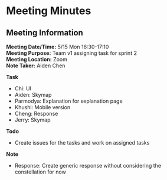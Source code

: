 # Meeting Minutes

## Meeting Information

**Meeting Date/Time:** 5/15 Mon 16:30-17:10 <br>
**Meeting Purpose:** Team v1 assigning task for sprint 2 <br>
**Meeting Location:** Zoom <br>
**Note Taker:** Aiden Chen <br>

**Task**

- Chi: UI
- Aiden: Skymap
- Parmodya: Explanation for explanation page
- Khushi: Mobile version
- Cheng: Response
- Jerry: Skymap

**Todo**

- Create issues for the tasks and work on assigned tasks

**Note**

- Response: Create generic response without considering the constellation for now

